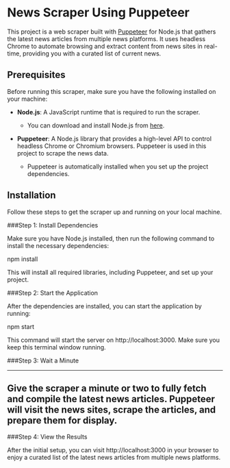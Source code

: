 
# News Scraper Using Puppeteer

This project is a web scraper built with [Puppeteer](https://pptr.dev/) for Node.js that gathers the latest news articles from multiple news platforms. It uses headless Chrome to automate browsing and extract content from news sites in real-time, providing you with a curated list of current news.

## Prerequisites

Before running this scraper, make sure you have the following installed on your machine:

- **Node.js**: A JavaScript runtime that is required to run the scraper.
    - You can download and install Node.js from [here](https://nodejs.org/).
  
- **Puppeteer**: A Node.js library that provides a high-level API to control headless Chrome or Chromium browsers. Puppeteer is used in this project to scrape the news data.
    - Puppeteer is automatically installed when you set up the project dependencies.

## Installation

Follow these steps to get the scraper up and running on your local machine.

###Step 1: Install Dependencies

Make sure you have Node.js installed, then run the following command to install the necessary dependencies:

npm install

This will install all required libraries, including Puppeteer, and set up your project.

###Step 2: Start the Application

After the dependencies are installed, you can start the application by running:

npm start

This command will start the server on http://localhost:3000. Make sure you keep this terminal window running.

###Step 3: Wait a Minute

---
Give the scraper a minute or two to fully fetch and compile the latest news articles. Puppeteer will visit the news sites, scrape the articles, and prepare them for display.
---

###Step 4: View the Results

After the initial setup, you can visit http://localhost:3000 in your browser to enjoy a curated list of the latest news articles from multiple news platforms.
